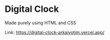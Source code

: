 <h1>Digital Clock</h1>

Made purely using HTML and CSS

Link: https://digital-clock-arkajyotim.vercel.app/
